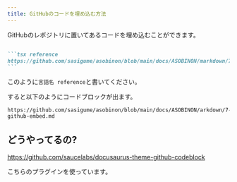```yaml
---
title: GitHubのコードを埋め込む方法
---
```


GitHubのレポジトリに置いてあるコードを埋め込むことができます。

`````md

```tsx reference
https://github.com/sasigume/asobinon/blob/main/docs/ASOBINON/markdown/7-github-embed.md
```

`````

このように`言語名 reference`と書いてください。

すると以下のようにコードブロックが出ます。

```tsx reference
https://github.com/sasigume/asobinon/blob/main/docs/ASOBINON/arkdown/7-github-embed.md
```

## どうやってるの?

<https://github.com/saucelabs/docusaurus-theme-github-codeblock>

こちらのプラグインを使っています。
